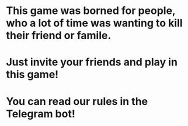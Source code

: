 # This game was borned for people, who a lot of time was wanting to kill  their friend or famile.
# Just invite your friends and play in this game!
# You can read our rules in the Telegram bot!
